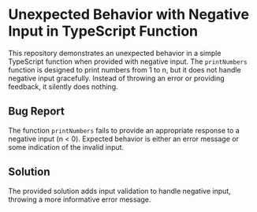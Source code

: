 # Unexpected Behavior with Negative Input in TypeScript Function

This repository demonstrates an unexpected behavior in a simple TypeScript function when provided with negative input. The `printNumbers` function is designed to print numbers from 1 to n, but it does not handle negative input gracefully. Instead of throwing an error or providing feedback, it silently does nothing.

## Bug Report

The function `printNumbers` fails to provide an appropriate response to a negative input (n < 0).  Expected behavior is either an error message or some indication of the invalid input.

## Solution

The provided solution adds input validation to handle negative input, throwing a more informative error message.